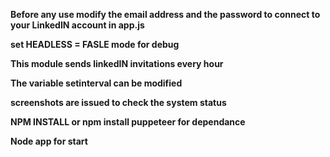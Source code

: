 <b>Before any use modify the email address and the password to connect to your LinkedIN account in app.js<b>

set HEADLESS = FASLE mode for debug

This module sends linkedIN invitations every hour

The variable setinterval can be modified

screenshots are issued to check the system status

NPM INSTALL
or npm install puppeteer for dependance

Node app for start
